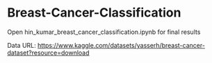 # Breast-Cancer-Classification

Open hin_kumar_breast_cancer_classification.ipynb for final results

Data URL:
https://www.kaggle.com/datasets/yasserh/breast-cancer-dataset?resource=download
